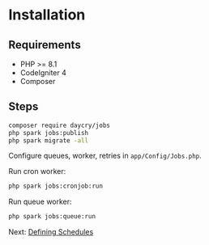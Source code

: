 # Installation

## Requirements
- PHP >= 8.1
- CodeIgniter 4
- Composer

## Steps
```bash
composer require daycry/jobs
php spark jobs:publish
php spark migrate -all
```

Configure queues, worker, retries in `app/Config/Jobs.php`.

Run cron worker:
```bash
php spark jobs:cronjob:run
```
Run queue worker:
```bash
php spark jobs:queue:run
```

Next: [Defining Schedules](scheduling.md)
